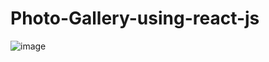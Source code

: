 # Photo-Gallery-using-react-js

![image](https://github.com/ankita459/Photo-Gallery-using-react-js/assets/92936521/3233688f-56fc-48a7-9396-18189fc3446f)
